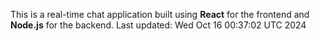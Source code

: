 This is a real-time chat application built using **React** for the frontend and **Node.js** for the backend.
Last updated: Wed Oct 16 00:37:02 UTC 2024
